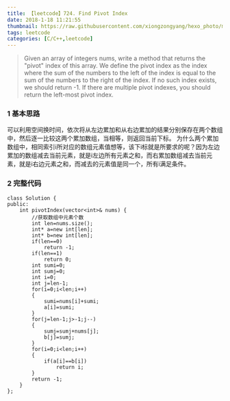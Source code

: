 ```yaml
---
title: 【leetcode】724. Find Pivot Index
date: 2018-1-18 11:21:55
thumbnail: https://raw.githubusercontent.com/xiongzongyang/hexo_photo/master/c.jpg
tags: leetcode
categories: [C/C++,leetcode]
---
```

> Given an array of integers nums, write a method that returns the "pivot" index of this array.
We define the pivot index as the index where the sum of the numbers to the left of the index is equal to the sum of the numbers to the right of the index.
If no such index exists, we should return -1. If there are multiple pivot indexes, you should return the left-most pivot index.
<!--more-->

### 1 基本思路

可以利用空间换时间，依次将从左边累加和从右边累加的结果分别保存在两个数组中，然后逐一比较这两个累加数组，当相等，则返回当前下标。
为什么两个累加数组中，相同索引i所对应的数组元素值想等，该下i标就是所要求的呢？因为左边累加的数组减去当前元素，就是i左边所有元素之和，而右累加数组减去当前元素，就是i右边元素之和，而减去的元素值是同一个，所有i满足条件。
### 2 完整代码

```
class Solution {
public:
    int pivotIndex(vector<int>& nums) {
        //获取数组中元素个数
        int len=nums.size();
        int* a=new int[len];
        int* b=new int[len];
        if(len==0)
            return -1;
        if(len==1)
            return 0;
        int sumi=0;
        int sumj=0;
        int i=0;
        int j=len-1;
        for(i=0;i<len;i++)
        {
            sumi=nums[i]+sumi;
            a[i]=sumi;
        }
        for(j=len-1;j>-1;j--)
        {
            sumj=sumj+nums[j];
            b[j]=sumj;
        }
        for(i=0;i<len;i++)
        {
            if(a[i]==b[i])
                return i;
        }
        return -1;
    }
};
```
